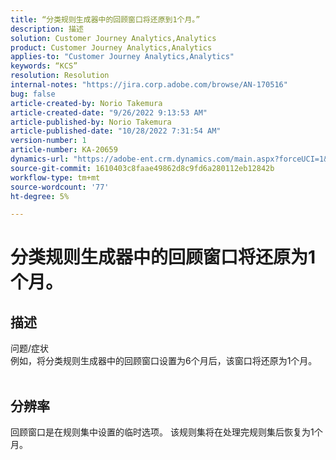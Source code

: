 ```yaml
---
title: “分类规则生成器中的回顾窗口将还原到1个月。”
description: 描述
solution: Customer Journey Analytics,Analytics
product: Customer Journey Analytics,Analytics
applies-to: "Customer Journey Analytics,Analytics"
keywords: “KCS”
resolution: Resolution
internal-notes: "https://jira.corp.adobe.com/browse/AN-170516"
bug: false
article-created-by: Norio Takemura
article-created-date: "9/26/2022 9:13:53 AM"
article-published-by: Norio Takemura
article-published-date: "10/28/2022 7:31:54 AM"
version-number: 1
article-number: KA-20659
dynamics-url: "https://adobe-ent.crm.dynamics.com/main.aspx?forceUCI=1&pagetype=entityrecord&etn=knowledgearticle&id=7ad4e088-7b3d-ed11-9db1-002248086d3d"
source-git-commit: 1610403c8faae49862d8c9fd6a280112eb12842b
workflow-type: tm+mt
source-wordcount: '77'
ht-degree: 5%

---
```


# 分类规则生成器中的回顾窗口将还原为1个月。

## 描述

问题/症状
<br>例如，将分类规则生成器中的回顾窗口设置为6个月后，该窗口将还原为1个月。
<br> 

## 分辨率


回顾窗口是在规则集中设置的临时选项。 该规则集将在处理完规则集后恢复为1个月。
